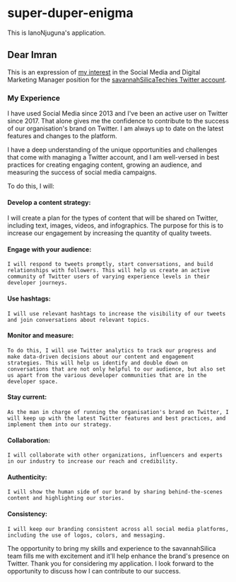 # super-duper-enigma

This is IanoNjuguna's application.

## Dear Imran

This is an expression of [my interest](https://github.com/IanoNjuguna) in the Social Media and Digital Marketing Manager position for the [savannahSilicaTechies Twitter account](https://twitter.com/savannahtechies).

### My Experience

I have used Social Media since 2013 and I've been an active user on Twitter since 2017. That alone gives me the confidence to contribute to the success of our organisation's brand on Twitter. I am always up to date on the latest features and changes to the platform.

I have a deep understanding of the unique opportunities and challenges that come with managing a Twitter account, and I am well-versed in best practices for creating engaging content, growing an audience, and measuring the success of social media campaigns.

To do this, I will:

#### Develop a content strategy:
   
   I will create a plan for the types of content that will be shared on Twitter, including text, images, videos, and infographics. The purpose for this is to increase our engagement by increasing the quantity of quality tweets.

#### Engage with your audience:
    
    I will respond to tweets promptly, start conversations, and build relationships with followers. This will help us create an active community of Twitter users of varying experience levels in their developer journeys.

#### Use hashtags:
    
    I will use relevant hashtags to increase the visibility of our tweets and join conversations about relevant topics.

#### Monitor and measure:
    
    To do this, I will use Twitter analytics to track our progress and make data-driven decisions about our content and engagement strategies. This will help us identify and double down on conversations that are not only helpful to our audience, but also set us apart from the various developer communities that are in the developer space.

#### Stay current: 
    
    As the man in charge of running the organisation's brand on Twitter, I will keep up with the latest Twitter features and best practices, and implement them into our strategy.

#### Collaboration:

    I will collaborate with other organizations, influencers and experts in our industry to increase our reach and credibility.

#### Authenticity:

    I will show the human side of our brand by sharing behind-the-scenes content and highlighting our stories.

#### Consistency:

    I will keep our branding consistent across all social media platforms, including the use of logos, colors, and messaging.


The opportunity to bring my skills and experience to the savannahSilica team fills me with excitement and it'll help enhance the brand's presence on Twitter. Thank you for considering my application. I look forward to the opportunity to discuss how I can contribute to our success.